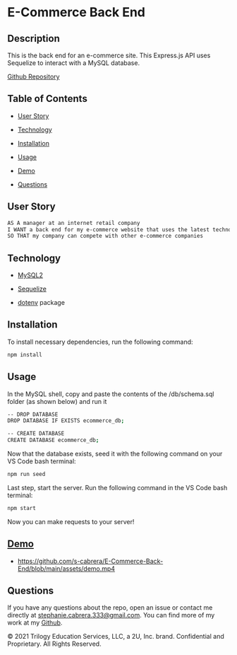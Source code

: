 # E-Commerce Back End

## Description

This is the back end for an e-commerce site. This Express.js API uses Sequelize to interact with a MySQL database.

[Github Repository](https://github.com/s-cabrera/E-Commerce-Back-End)

## Table of Contents 
* [User Story](#userstory)

* [Technology](#technology)

* [Installation](#installation)

* [Usage](#usage)

* [Demo](#demo)

* [Questions](#questions)

## User Story

```md
AS A manager at an internet retail company
I WANT a back end for my e-commerce website that uses the latest technologies
SO THAT my company can compete with other e-commerce companies
```

## Technology
  * [MySQL2](https://www.npmjs.com/package/mysql)
  
  * [Sequelize](https://www.npmjs.com/package/sequelize)
  
  * [dotenv](https://www.npmjs.com/package/dotenv) package

## Installation 

To install necessary dependencies, run the following command:
```bash
npm install
```

## Usage

In the MySQL shell, copy and paste the contents of the /db/schema.sql folder (as shown below) and run it

```bash
-- DROP DATABASE
DROP DATABASE IF EXISTS ecommerce_db;

-- CREATE DATABASE
CREATE DATABASE ecommerce_db;
```
Now that the database exists, seed it with the following command on your VS Code bash terminal: 

```bash
npm run seed
```

Last step, start the server. Run the following command in the VS Code bash terminal:

```bash
npm start
```

Now you can make requests to your server!

## [Demo](https://drive.google.com/file/d/1b9UrngUzqPjFB2z6fjByYTp_Jkuzo5U6/view)

* https://github.com/s-cabrera/E-Commerce-Back-End/blob/main/assets/demo.mp4

## Questions

If you have any questions about the repo, open an issue or contact me directly at stephanie.cabrera.333@gmail.com. You can find more of my work at my [Github](https://github.com/s-cabrera/).

© 2021 Trilogy Education Services, LLC, a 2U, Inc. brand. Confidential and Proprietary. All Rights Reserved.
